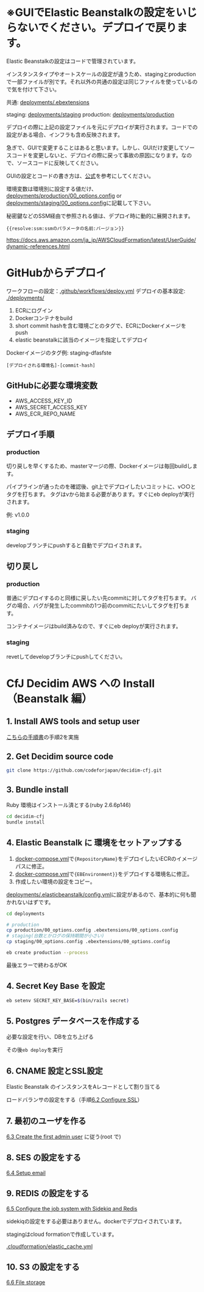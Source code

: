 # ※GUIでElastic Beanstalkの設定をいじらないでください。デプロイで戻ります。

Elastic Beanstalkの設定はコードで管理されています。

インスタンスタイプやオートスケールの設定が違うため、stagingとproductionで一部ファイルが別です。それ以外の共通の設定は同じファイルを使っているので気を付けて下さい。

共通: [deployments/.ebextensions](deployments/.ebextensions)

staging: [deployments/staging](deployments/staging)
production: [deployments/production](deployments/production)

デプロイの際に上記の設定ファイルを元にデプロイが実行されます。コードでの設定がある場合、インフラも含め反映されます。

急ぎで、GUIで変更することはあると思います。しかし、GUIだけ変更してソースコードを変更しないと、デプロイの際に戻って事故の原因になります。なので、ソースコードに反映してください。

GUIの設定とコードの書き方は、[公式](https://docs.aws.amazon.com/ja_jp/elasticbeanstalk/latest/dg/command-options-general.html#command-options-general-elasticbeanstalkapplicationenvironment)を参考にしてください。

環境変数は環境別に設定する値だけ、[deployments/production/00_options.config](deployments/production/00_options.config) or [deployments/staging/00_options.config](deployments/staging/00_options.config)に記載して下さい。

秘密鍵などのSSM経由で参照される値は、デプロイ時に動的に展開されます。

```
{{resolve:ssm:ssmのパラメータの名前:バージョン}}
```

https://docs.aws.amazon.com/ja_jp/AWSCloudFormation/latest/UserGuide/dynamic-references.html

# GitHubからデプロイ

ワークフローの設定：[.github/workflows/deploy.yml](.github/workflows/deploy.yml)
デプロイの基本設定: [./deployments/](./deployments/)

1. ECRにログイン
1. Dockerコンテナをbuild
1. short commit hashを含む環境ごとのタグで、ECRにDockerイメージをpush
1. elastic beanstalkに該当のイメージを指定してデプロイ

Dockerイメージのタグ例: staging-dfasfste

```
[デプロイされる環境名]-[commit-hash]
```

## GitHubに必要な環境変数

- AWS_ACCESS_KEY_ID
- AWS_SECRET_ACCESS_KEY
- AWS_ECR_REPO_NAME

## デプロイ手順

### production

切り戻しを早くするため、masterマージの際、Dockerイメージは毎回buildします。

パイプラインが通ったのを確認後、git上でデプロイしたいコミットに、v○○とタグを打ちます。
タグはvから始まる必要があります。すぐにeb deployが実行されます。

例: v1.0.0

### staging

developブランチにpushすると自動でデプロイされます。

## 切り戻し

### production

普通にデプロイするのと同様に戻したい先commitに対してタグを打ちます。
バグの場合、バグが発生したcommitの1つ前のcommitにたいしてタグを打ちます。

コンテナイメージはbuild済みなので、すぐにeb deployが実行されます。

### staging

revetしてdevelopブランチにpushしてください。

# CfJ Decidim AWS への Install（Beanstalk 編）

## 1. Install AWS tools and setup user

[こちらの手順書](https://platoniq.github.io/decidim-install/decidim-aws/)の手順2を実施

## 2. Get Decidim source code

```bash
git clone https://github.com/codeforjapan/decidim-cfj.git
```

## 3. Bundle install

Ruby 環境はインストール済とする(ruby 2.6.6p146)

```bash
cd decidim-cfj
bundle install
```

## 4. Elastic Beanstalk に 環境をセットアップする

1. [docker-compose.yml](deployments/docker-compose.yml)で`{RepositoryName}`をデプロイしたいECRのイメージパスに修正。
1. [docker-compose.yml](deployments/docker-compose.yml)で`{EBEnvironment}}`をデプロイする環境名に修正。
1. 作成したい環境の設定をコピー。

[deployments/.elasticbeanstalk/config.yml](deployments/.elasticbeanstalk/config.yml)に設定があるので、基本的に何も聞かれないはずです。


```bash
cd deployments

# production
cp production/00_options.config .ebextensions/00_options.config
# staging(台数とかログの保持期間が小さい)
cp staging/00_options.config .ebextensions/00_options.config

eb create production --process
```

最後エラーで終わるがOK

## 4. Secret Key Base を設定

```bash
eb setenv SECRET_KEY_BASE=$(bin/rails secret)
```

## 5. Postgres データベースを作成する

必要な設定を行い、DBを立ち上げる

その後`eb deploy`を実行

## 6. CNAME 設定とSSL設定

Elastic Beanstalk のインスタンスをAレコードとして割り当てる

ロードバランサの設定をする（手順[6.2 Configure SSL](https://platoniq.github.io/decidim-install/decidim-aws/#62-configure-ssl)）

## 7. 最初のユーザを作る

[6.3 Create the first admin user](https://platoniq.github.io/decidim-install/decidim-aws/#63-create-the-first-admin-user)
に従う(root で)

## 8. SES の設定をする

[6.4 Setup email](https://platoniq.github.io/decidim-install/decidim-aws/#64-setup-email)

## 9. REDIS の設定をする

[6.5 Configure the job system with Sidekiq and Redis](https://platoniq.github.io/decidim-install/decidim-aws/#65-configure-the-job-system-with-sidekiq-and-redis)

sidekiqの設定をする必要はありません。dockerでデプロイされています。

stagingはcloud formationで作成しています。

[.cloudformation/elastic_cache.yml](.cloudformation/elastic_cache.yml)

## 10. S3 の設定をする

[6.6 File storage](https://platoniq.github.io/decidim-install/decidim-aws/#66-file-storage)
